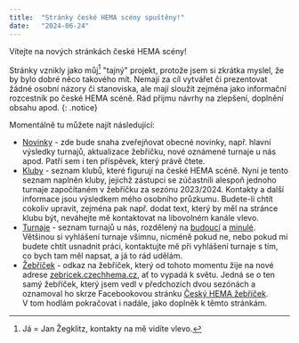 ```yaml
---
title:  "Stránky české HEMA scény spuštěny!"
date:   "2024-06-24"
---
```

Vítejte na&nbsp;nových stránkách české HEMA scény!

Stránky vznikly jako můj[^1] "tajný" projekt, protože jsem si zkrátka myslel, že by bylo dobré něco takového mít.
Nemají za&nbsp;cíl vytvářet či prezentovat žádné osobní názory či stanoviska, ale mají sloužit zejména jako informační rozcestník po&nbsp;české HEMA scéně.
Rád přijmu návrhy na&nbsp;zlepšení, doplnění obsahu apod.
{: .notice}

Momentálně tu můžete najít následující:
* [Novinky](/novinky) - zde bude snaha zveřejňovat obecné novinky, např. hlavní výsledky turnajů, aktualizace žebříčku, nové oznámené turnaje u&nbsp;nás apod. Patří sem i ten příspěvek, který právě čtete.
* [Kluby](/kluby) - seznam klubů, které figurují na&nbsp;české HEMA scéně. Nyní je tento seznam naplněn kluby, jejichž zástupci se zúčastnili alespoň jednoho turnaje započítaném v&nbsp;žebříčku za&nbsp;sezónu 2023/2024. Kontakty a další informace jsou výsledkem mého osobního průzkumu. Budete-li chtít cokoliv upravit, zejména pak např. dodat text, který by měl na&nbsp;stránce klubu být, neváhejte mě kontaktovat na&nbsp;libovolném kanále vlevo.
* [Turnaje](/turnaje/budouci) - seznam turnajů u&nbsp;nás, rozdělený na&nbsp;[budoucí](/turnaje/budouci) a [minulé](/turnaje/minule). Většinou si vyhlášení turnaje všimnu, nicméně pokud ne, nebo pokud mi budete chtít usnadnit práci, kontaktujte mě při&nbsp;vyhlášení turnaje s&nbsp;tím, co&nbsp;bych tam měl napsat, a já to rád udělám.
* [Žebříček](https://zebricek.czechhema.cz) - odkaz na&nbsp;žebříček, který od&nbsp;tohoto momentu žije na&nbsp;nové adrese [zebricek.czechhema.cz](https://zebricek.czechhema.cz), ať to vypadá k&nbsp;světu. Jedná se o&nbsp;ten samý žebříček, který jsem vedl v&nbsp;předchozích dvou sezónách a oznamoval ho skrze Facebookovou stránku [Český HEMA žebříček](https://www.facebook.com/HEMAzebricekCZ). V&nbsp;tom hodlám pokračovat i nadále, jako doplněk k&nbsp;těmto stránkám.

[^1]: Já = Jan Žegklitz, kontakty na&nbsp;mě vidíte vlevo.